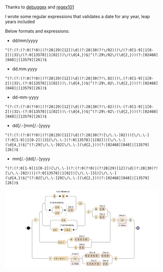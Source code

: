 Thanks to [debuggex](https://www.debuggex.com/) and [regex101](https://regex101.com/)

I wrote some regular expressions that validates a date for any year, leap years included

Below formats and expressions:

- dd/mm/yyyy
```
^(?:(?:(?:0(?!0)|(?!28|29)[12])\d|(?:28|30(?!\/02)))\/(?:0[1-9]|1[0-2])|31\/(?:0[13578]|1[02]))\/(\d{4,})$|^(?:29\/02\/(\d{2,}))(?:[02468][048]|[13579][26])$
```

- dd.mm.yyyy
```
^(?:(?:(?:0(?!0)|(?!28|29)[12])\d|(?:28|30(?!\.02)))\.(?:0[1-9]|1[0-2])|31\.(?:0[13578]|1[02]))\.(\d{4,})$|^(?:29\.02\.(\d{2,}))(?:[02468][048]|[13579][26])$
```

- dd-mm-yyyy
```
^(?:(?:(?:0(?!0)|(?!28|29)[12])\d|(?:28|30(?!\-02)))\-(?:0[1-9]|1[0-2])|31\-(?:0[13578]|1[02]))\-(\d{4,})$|^(?:29\-02\-(\d{2,}))(?:[02468][048]|[13579][26])$
```

- dd[/.-]mm[/.-]yyyy
```
^(?:(?:(?:0(?!0)|(?!28|29)[12])\d|(?:28|30(?![\/\.\-]02)))[\/\.\-](?:0[1-9]|1[0-2])|31[\/\.\-](?:0[13578]|1[02]))[\/\.\-](\d{4,})$|^(?:29[\/\.\-]02[\/\.\-](\d{2,}))(?:[02468][048]|[13579][26])$
```

- mm[/.-]dd[/.-]yyyy
```
^(?:(?:0[1-9]|1[0-2])[\/\.\-](?:(?:0(?!0)|(?!28|29)[12])\d|(?:28|30(?![\/\.\-]02)))|(?:0[13578]|1[02])[\/\.\-]31)[\/\.\-](\d{4,})$|^(?:02[\/\.\-]29[\/\.\-](\d{2,}))(?:[02468][048]|[13579][26])$
```

![dd/mm/yyyy](https://github.com/C00ldup/REGEX/blob/main/image.png?raw=true)
